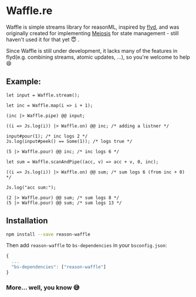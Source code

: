 # Waffle.re

Waffle is simple streams library for reasonML, inspired by [flyd](https://github.com/paldepind/flyd), and was originally created for implementing [Meiosis](https://meiosis.js.org/) for state management - still haven't used it for that yet :innocent: .

Since Waffle is still under development, it lacks many of the features in flyd(e.g. combining streams, atomic updates, ...), so you're welcome to help :smile:

## Example:

```reason
let input = Waffle.stream();

let inc = Waffle.map(i => i + 1);

(inc |> Waffle.pipe) @@ input;

((i => Js.log(i)) |> Waffle.on) @@ inc; /* adding a listner */

input#pour(1); /* inc logs 2 */
Js.log(input#peek() == Some(1)); /* logs true */

(5 |> Waffle.pour) @@ inc; /* inc logs 6 */

let sum = Waffle.scanAndPipe((acc, v) => acc + v, 0, inc);

((i => Js.log(i)) |> Waffle.on) @@ sum; /* sum logs 6 (from inc + 0) */

Js.log("acc sum:");

(2 |> Waffle.pour) @@ sum; /* sum logs 8 */
(5 |> Waffle.pour) @@ sum; /* sum logs 13 */
```

## Installation

```sh
npm install --save reason-waffle
```

Then add `reason-waffle` to `bs-dependencies` in your `bsconfig.json`:

```js
{
  ...
  "bs-dependencies": ["reason-waffle"]
}
```

### More... well, you know :sweat_smile:
